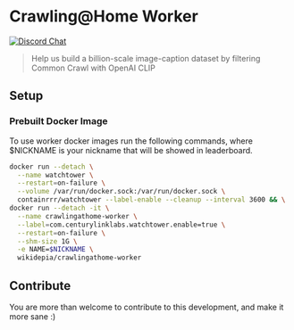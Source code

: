 # Crawling@Home Worker

[![Discord Chat](https://img.shields.io/discord/823813159592001537?color=5865F2&logo=discord&logoColor=white)](https://discord.gg/dall-e)

> Help us build a billion-scale image-caption dataset by filtering Common Crawl with OpenAI CLIP

## Setup

### Prebuilt Docker Image

To use worker docker images run the following commands, where $NICKNAME is your nickname that will be showed in leaderboard.

```bash
docker run --detach \
  --name watchtower \
  --restart=on-failure \
  --volume /var/run/docker.sock:/var/run/docker.sock \
  containrrr/watchtower --label-enable --cleanup --interval 3600 && \
docker run --detach -it \
  --name crawlingathome-worker \
  --label=com.centurylinklabs.watchtower.enable=true \
  --restart=on-failure \
  --shm-size 1G \
  -e NAME=$NICKNAME \
  wikidepia/crawlingathome-worker
```

## Contribute

You are more than welcome to contribute to this development, and make it more sane :)
